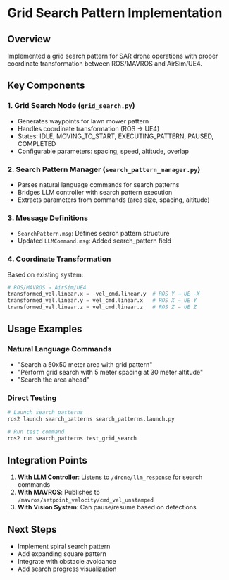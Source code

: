 # Grid Search Pattern Implementation

## Overview
Implemented a grid search pattern for SAR drone operations with proper coordinate transformation between ROS/MAVROS and AirSim/UE4.

## Key Components

### 1. Grid Search Node (`grid_search.py`)
- Generates waypoints for lawn mower pattern
- Handles coordinate transformation (ROS → UE4)
- States: IDLE, MOVING_TO_START, EXECUTING_PATTERN, PAUSED, COMPLETED
- Configurable parameters: spacing, speed, altitude, overlap

### 2. Search Pattern Manager (`search_pattern_manager.py`)
- Parses natural language commands for search patterns
- Bridges LLM controller with search pattern execution
- Extracts parameters from commands (area size, spacing, altitude)

### 3. Message Definitions
- `SearchPattern.msg`: Defines search pattern structure
- Updated `LLMCommand.msg`: Added search_pattern field

### 4. Coordinate Transformation
Based on existing system:
```python
# ROS/MAVROS → AirSim/UE4
transformed_vel.linear.x = -vel_cmd.linear.y  # ROS Y → UE -X
transformed_vel.linear.y = vel_cmd.linear.x   # ROS X → UE Y
transformed_vel.linear.z = vel_cmd.linear.z   # ROS Z → UE Z
```

## Usage Examples

### Natural Language Commands
- "Search a 50x50 meter area with grid pattern"
- "Perform grid search with 5 meter spacing at 30 meter altitude"
- "Search the area ahead"

### Direct Testing
```bash
# Launch search patterns
ros2 launch search_patterns search_patterns.launch.py

# Run test command
ros2 run search_patterns test_grid_search
```

## Integration Points

1. **With LLM Controller**: Listens to `/drone/llm_response` for search commands
2. **With MAVROS**: Publishes to `/mavros/setpoint_velocity/cmd_vel_unstamped`
3. **With Vision System**: Can pause/resume based on detections

## Next Steps
- Implement spiral search pattern
- Add expanding square pattern
- Integrate with obstacle avoidance
- Add search progress visualization